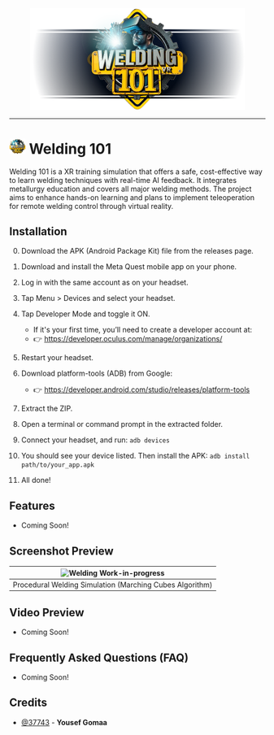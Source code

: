 <p align="center">
    <picture>
      <source media="(prefers-color-scheme: dark)" srcset="Webpage\assets\doc\images\banner.png">
      <img height="200px" src="Webpage\assets\doc\images\banner.png">
    </picture>
</p>

***

# <img src="Webpage\assets\logo\logo2.png" width="32"> Welding 101
Welding 101 is a XR training simulation that offers a safe, cost-effective way to learn welding techniques with real-time AI feedback. It integrates metallurgy education and covers all major welding methods. The project aims to enhance hands-on learning and plans to implement teleoperation for remote welding control through virtual reality.

## Installation
0. Download the APK (Android Package Kit) file from the releases page.
1. Download and install the Meta Quest mobile app on your phone.
2. Log in with the same account as on your headset.
3. Tap Menu > Devices and select your headset.
4. Tap Developer Mode and toggle it ON.
    - If it's your first time, you’ll need to create a developer account at:
    - 👉 https://developer.oculus.com/manage/organizations/
5. Restart your headset.
6. Download platform-tools (ADB) from Google:
    - 👉 https://developer.android.com/studio/releases/platform-tools

7. Extract the ZIP.
8. Open a terminal or command prompt in the extracted folder.
9. Connect your headset, and run:
    `adb devices`
10. You should see your device listed. Then install the APK:
    `adb install path/to/your_app.apk`
11. All done!

## Features

- Coming Soon!
  
## Screenshot Preview
<div align="center">

| ![Welding Work-in-progress](https://github.com/user-attachments/assets/e656ae3f-347a-4d41-9d3c-37906dce3d50)|
|:---:|
| Procedural Welding Simulation (Marching Cubes Algorithm) |

</div>

## Video Preview

- Coming Soon!

## Frequently Asked Questions (FAQ)

- Coming Soon!

## Credits
- [@37743](https://github.com/37743) - **Yousef Gomaa**
